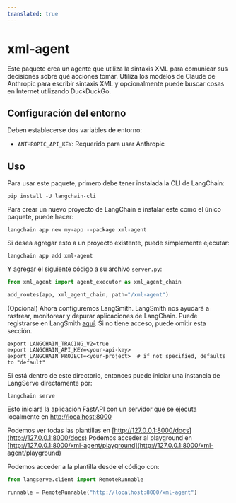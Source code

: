 ```yaml
---
translated: true
---
```


# xml-agent

Este paquete crea un agente que utiliza la sintaxis XML para comunicar sus decisiones sobre qué acciones tomar. Utiliza los modelos de Claude de Anthropic para escribir sintaxis XML y opcionalmente puede buscar cosas en Internet utilizando DuckDuckGo.

## Configuración del entorno

Deben establecerse dos variables de entorno:

- `ANTHROPIC_API_KEY`: Requerido para usar Anthropic

## Uso

Para usar este paquete, primero debe tener instalada la CLI de LangChain:

```shell
pip install -U langchain-cli
```

Para crear un nuevo proyecto de LangChain e instalar este como el único paquete, puede hacer:

```shell
langchain app new my-app --package xml-agent
```

Si desea agregar esto a un proyecto existente, puede simplemente ejecutar:

```shell
langchain app add xml-agent
```

Y agregar el siguiente código a su archivo `server.py`:

```python
from xml_agent import agent_executor as xml_agent_chain

add_routes(app, xml_agent_chain, path="/xml-agent")
```

(Opcional) Ahora configuremos LangSmith.
LangSmith nos ayudará a rastrear, monitorear y depurar aplicaciones de LangChain.
Puede registrarse en LangSmith [aquí](https://smith.langchain.com/).
Si no tiene acceso, puede omitir esta sección.

```shell
export LANGCHAIN_TRACING_V2=true
export LANGCHAIN_API_KEY=<your-api-key>
export LANGCHAIN_PROJECT=<your-project>  # if not specified, defaults to "default"
```

Si está dentro de este directorio, entonces puede iniciar una instancia de LangServe directamente por:

```shell
langchain serve
```

Esto iniciará la aplicación FastAPI con un servidor que se ejecuta localmente en
[http://localhost:8000](http://localhost:8000)

Podemos ver todas las plantillas en [http://127.0.0.1:8000/docs](http://127.0.0.1:8000/docs)
Podemos acceder al playground en [http://127.0.0.1:8000/xml-agent/playground](http://127.0.0.1:8000/xml-agent/playground)

Podemos acceder a la plantilla desde el código con:

```python
from langserve.client import RemoteRunnable

runnable = RemoteRunnable("http://localhost:8000/xml-agent")
```
